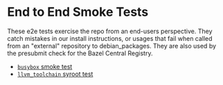 # End to End Smoke Tests

These e2e tests exercise the repo from an end-users perspective. They catch
mistakes in our install instructions, or usages that fail when called from an
"external" repository to debian_packages. They are also used by the presubmit
check for the Bazel Central Registry.

- [`busybox` smoke test](smoke/README.md)
- [`llvm_toolchain` syroot test](llvm_toolchain/README.md)
